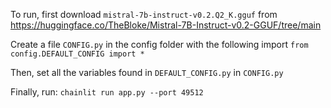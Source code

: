 To run, first download ```mistral-7b-instruct-v0.2.Q2_K.gguf``` from https://huggingface.co/TheBloke/Mistral-7B-Instruct-v0.2-GGUF/tree/main

Create a file ```CONFIG.py``` in the config folder with the following import ```from config.DEFAULT_CONFIG import *```

Then, set all the variables found in ```DEFAULT_CONFIG.py``` in ```CONFIG.py```

Finally, run: ```chainlit run app.py --port 49512```